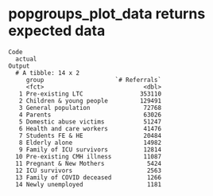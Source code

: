 # popgroups_plot_data returns expected data

    Code
      actual
    Output
      # A tibble: 14 x 2
         group                    `# Referrals`
         <fct>                            <dbl>
       1 Pre-existing LTC                353110
       2 Children & young people         129491
       3 General population               72768
       4 Parents                          63026
       5 Domestic abuse victims           51247
       6 Health and care workers          41476
       7 Students FE & HE                 20484
       8 Elderly alone                    14982
       9 Family of ICU survivors          12814
      10 Pre-existing CMH illness         11087
      11 Pregnant & New Mothers            5424
      12 ICU survivors                     2563
      13 Family of COVID deceased          1266
      14 Newly unemployed                  1181

